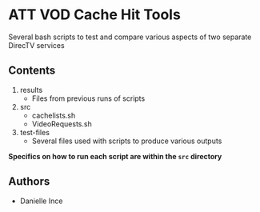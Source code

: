# ATT VOD Cache Hit Tools

Several bash scripts to test and compare various aspects of two separate DirecTV services

## Contents
1. results
    - Files from previous runs of scripts
2. src
    - cachelists.sh
    - VideoRequests.sh
3. test-files
    - Several files used with scripts to produce various outputs

**Specifics on how to run each script are within the `src` directory**

## Authors
- Danielle Ince
